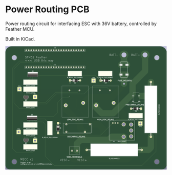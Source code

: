 # Power Routing PCB
Power routing circuit for interfacing ESC with 36V battery, controlled by Feather MCU.

Built in KiCad.

![PCB model](https://github.com/NelsonOoi/Power_Routing_PCB/blob/main/v5_3d.png?raw=true)
